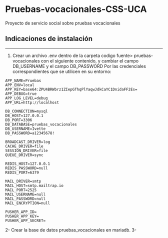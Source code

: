 # Pruebas-vocacionales-CSS-UCA
Proyecto de servicio social sobre pruebas vocacionales
## Indicaciones de instalación
 
***
1. Crear un archivo .env dentro de la carpeta codigo fuente> pruebas-vocacionales con el siguiente contenido, y cambiar el campo DB_USERNAME y el campo DB_PASSWORD Por las credenciales correspondientes que se utilicen en su entorno:
```
APP_NAME=Pruebas
APP_ENV=local
APP_KEY=base64:ZPU4BRWbrz1ZIepGThqPlYaqwJdkCaYC1DnidaFF2Es=
APP_DEBUG=true
APP_LOG_LEVEL=debug
APP_URL=http://localhost

DB_CONNECTION=mysql
DB_HOST=127.0.0.1
DB_PORT=3306
DB_DATABASE=pruebas_vocacionales
DB_USERNAME=Ivette
DB_PASSWORD=a12345678!

BROADCAST_DRIVER=log
CACHE_DRIVER=file
SESSION_DRIVER=file
QUEUE_DRIVER=sync

REDIS_HOST=127.0.0.1
REDIS_PASSWORD=null
REDIS_PORT=6379

MAIL_DRIVER=smtp
MAIL_HOST=smtp.mailtrap.io
MAIL_PORT=2525
MAIL_USERNAME=null
MAIL_PASSWORD=null
MAIL_ENCRYPTION=null

PUSHER_APP_ID=
PUSHER_APP_KEY=
PUSHER_APP_SECRET=
```
2- Crear la base de datos pruebas_vocacionales en mariadb.
3-
